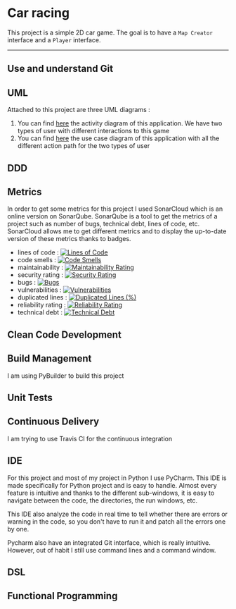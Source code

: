 # Car racing

This project is a simple 2D car game. The goal is to have a `Map Creator` interface and a `Player` interface. 

---
## Use and understand Git

## UML

Attached to this project are three UML diagrams : 
1. You can find [here](https://github.com//Metreeler/car_racing/blob/main/deliverables/Activity_Diagram.png) the activity diagram of this application. We have two types of user with different interactions to this game
2. You can find [here](https://github.com//Metreeler/car_racing/blob/main/deliverables/Use_case_diagram.png) the use case diagram of this application with all the different action path for the two types of user

## DDD

## Metrics

In order to get some metrics for this project I used SonarCloud which is an online version on SonarQube. SonarQube is a tool to get the metrics of a project such as number of bugs, technical debt, lines of code, etc. SonarCloud allows me to get different metrics and to display the up-to-date version of these metrics thanks to badges.

- lines of code : [![Lines of Code](https://sonarcloud.io/api/project_badges/measure?project=Metreeler_car_racing&metric=ncloc)](https://sonarcloud.io/summary/new_code?id=Metreeler_car_racing)
- code smells : [![Code Smells](https://sonarcloud.io/api/project_badges/measure?project=Metreeler_car_racing&metric=code_smells)](https://sonarcloud.io/summary/new_code?id=Metreeler_car_racing)
- maintainability : [![Maintainability Rating](https://sonarcloud.io/api/project_badges/measure?project=Metreeler_car_racing&metric=sqale_rating)](https://sonarcloud.io/summary/new_code?id=Metreeler_car_racing)
- security rating : [![Security Rating](https://sonarcloud.io/api/project_badges/measure?project=Metreeler_car_racing&metric=security_rating)](https://sonarcloud.io/summary/new_code?id=Metreeler_car_racing)
- bugs : [![Bugs](https://sonarcloud.io/api/project_badges/measure?project=Metreeler_car_racing&metric=bugs)](https://sonarcloud.io/summary/new_code?id=Metreeler_car_racing)
- vulnerabilities : [![Vulnerabilities](https://sonarcloud.io/api/project_badges/measure?project=Metreeler_car_racing&metric=vulnerabilities)](https://sonarcloud.io/summary/new_code?id=Metreeler_car_racing)
- duplicated lines : [![Duplicated Lines (%)](https://sonarcloud.io/api/project_badges/measure?project=Metreeler_car_racing&metric=duplicated_lines_density)](https://sonarcloud.io/summary/new_code?id=Metreeler_car_racing)
- reliability rating : [![Reliability Rating](https://sonarcloud.io/api/project_badges/measure?project=Metreeler_car_racing&metric=reliability_rating)](https://sonarcloud.io/summary/new_code?id=Metreeler_car_racing)
- technical debt : [![Technical Debt](https://sonarcloud.io/api/project_badges/measure?project=Metreeler_car_racing&metric=sqale_index)](https://sonarcloud.io/summary/new_code?id=Metreeler_car_racing)

## Clean Code Development

## Build Management

I am using PyBuilder to build this project 

## Unit Tests

## Continuous Delivery

I am trying to use Travis CI for the continuous integration

## IDE

For this project and most of my project in Python I use PyCharm. This IDE is made specifically for Python project and is easy to handle. Almost every feature is intuitive and thanks to the different sub-windows, it is easy to navigate between the code, the directories, the run windows, etc.

This IDE also analyze the code in real time to tell whether there are errors or warning in the code, so you don't have to run it and patch all the errors one by one.

Pycharm also have an integrated Git interface, which is really intuitive. However, out of habit I still use command lines and a command window.

## DSL

## Functional Programming

